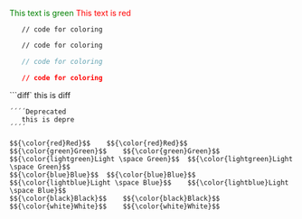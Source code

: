 <font color="green">This text is green</font>
<font color="red">This text is red</font>
```ANTLR
   // code for coloring
```
```html
   // code for coloring
```
```js
   // code for coloring
```
```css
   // code for coloring
```
```diff`
this is diff
```
´´´´Deprecated
   this is depre
´´´´

$${\color{red}Red}$$	$${\color{red}Red}$$
$${\color{green}Green}$$	$${\color{green}Green}$$
$${\color{lightgreen}Light \space Green}$$	$${\color{lightgreen}Light \space Green}$$
$${\color{blue}Blue}$$	$${\color{blue}Blue}$$
$${\color{lightblue}Light \space Blue}$$	$${\color{lightblue}Light \space Blue}$$
$${\color{black}Black}$$	$${\color{black}Black}$$
$${\color{white}White}$$	$${\color{white}White}$$
